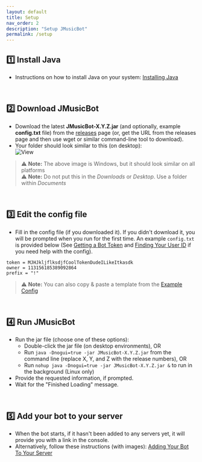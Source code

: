 ```yaml
---
layout: default
title: Setup
nav_order: 2
description: "Setup JMusicBot"
permalink: /setup
---
```


## 1️⃣ Install Java
* Instructions on how to install Java on your system: [Installing Java](/installing-java)

<br>

## 2️⃣ Download JMusicBot
* Download the latest **JMusicBot-X.Y.Z.jar** (and optionally, example **config.txt** file) from the [releases](https://github.com/jagrosh/MusicBot/releases/latest) page (or, get the URL from the releases page and then use wget or similar command-line tool to download).
* Your folder should look similar to this (on desktop):  
![View](/assets/images/folder-view.png)
> ⚠ **Note:** The above image is Windows, but it should look similar on all platforms  
> ⚠ **Note:** Do not put this in the *Downloads* or *Desktop*. Use a folder within *Documents*

<br>

## 3️⃣ Edit the config file
* Fill in the config file (if you downloaded it). If you didn't download it, you will be prompted when you run for the first time. An example `config.txt` is provided below (See [Getting a Bot Token](/getting-a-bot-token) and [Finding Your User ID](/finding-your-user-id) if you need help with the config).  
```
token = MJHJkljflksdjfCoolTokenDudeILikeItkasdk
owner = 113156185389092864
prefix = "!"
```
> ⚠ **Note:** You can also copy & paste a template from the [Example Config](/config)

<br>

## 4️⃣ Run JMusicBot
* Run the jar file (choose one of these options):
  * Double-click the jar file (on desktop environments), OR
  * Run `java -Dnogui=true -jar JMusicBot-X.Y.Z.jar` from the command line (replace X, Y, and Z with the release numbers), OR
  * Run `nohup java -Dnogui=true -jar JMusicBot-X.Y.Z.jar &` to run in the background (Linux only)
* Provide the requested information, if prompted.
* Wait for the "Finished Loading" message.

<br>

## 5️⃣ Add your bot to your server
* When the bot starts, if it hasn't been added to any servers yet, it will provide you with a link in the console.
* Alternatively, follow these instructions (with images): [Adding Your Bot To Your Server](/adding-your-bot)
